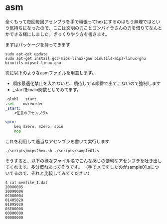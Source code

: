 # asm
全くもって毎回毎回アセンブラを手で頑張ってhexにするのはもう無理ではという気持ちになったので、ここは文明の力ことコンパイラさんの力を借りてなんとかできる様にしました。ざっくりやり方を書きます。

まずはパッケージを持ってきます
```shell
sudo apt-get update
sudo apt-get install gcc-mips-linux-gnu binutils-mips-linux-gnu binutils-mipsel-linux-gnu
```

次に以下のようなasmファイルを用意します。
- 順序最適化禁止を入れないと、期待してる順番で出てこないので強制します
- _startをmain関数としてみてます。
```asm
.globl  _start
.set    noreorder
_start:
    <任意のアセンブラ>

spin:
    beq $zero, $zero, spin
    nop
```

これを利用して適当なアセンブラを書いて実行します
```shell
./scripts/mips2hex.sh ./scripts/sample01.s
```

そうすると、以下の様なファイル名でこんな感じの便利なアセンブラを吐き出してくれます。多分概ねあってそうです。
（手でメモをしたのがsample01.sについてるので、それと比較してみてください）
```
$ cat memfile_I.dat 
20080005
2009000A
0C000004
01405820
01095020
03E00008
00000000
00000000
```
